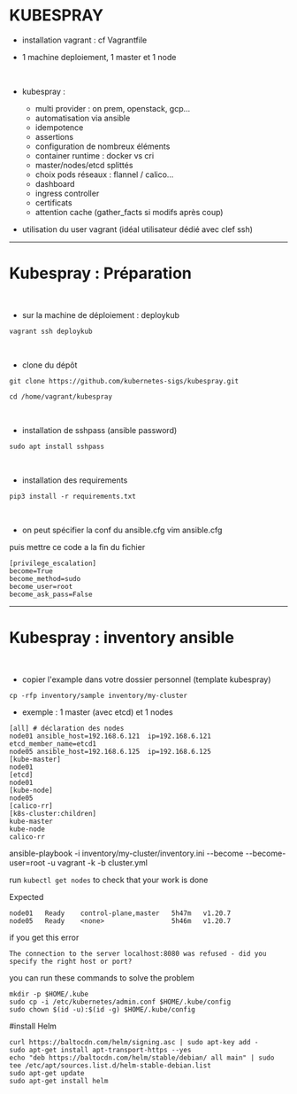# KUBESPRAY

* installation vagrant : cf Vagrantfile

* 1 machine deploiement, 1 master et 1 node

<br>

* kubespray :
	* multi provider : on prem, openstack, gcp...
	* automatisation via ansible
	* idempotence
	* assertions
	* configuration de nombreux éléments
	* container runtime : docker vs cri
	* master/nodes/etcd splittés
	* choix pods réseaux : flannel / calico...
	* dashboard
	* ingress controller
	* certificats
	* attention cache (gather_facts si modifs après coup)

* utilisation du user vagrant (idéal utilisateur dédié avec clef ssh)

--------------------------------------------------------------------------------------

# Kubespray : Préparation


<br>

* sur la machine de déploiement : deploykub

`vagrant ssh deploykub`

<br>

* clone du dépôt

```
git clone https://github.com/kubernetes-sigs/kubespray.git

cd /home/vagrant/kubespray
```

<br>

* installation de sshpass (ansible password)

```
sudo apt install sshpass
```

<br>

* installation des requirements

```
pip3 install -r requirements.txt
```

<br>

* on peut spécifier la conf du ansible.cfg
vim ansible.cfg

puis mettre ce code a la fin du fichier
```
[privilege_escalation]
become=True
become_method=sudo
become_user=root
become_ask_pass=False
```

---------------------------------------------------------------------------------------

# Kubespray : inventory ansible


<br>

* copier l'example dans votre dossier personnel (template kubespray)

```
cp -rfp inventory/sample inventory/my-cluster
```

* exemple : 1 master (avec etcd) et 1 nodes 
```
[all] # déclaration des nodes
node01 ansible_host=192.168.6.121  ip=192.168.6.121 etcd_member_name=etcd1
node05 ansible_host=192.168.6.125  ip=192.168.6.125
[kube-master]
node01
[etcd]
node01
[kube-node]
node05
[calico-rr]
[k8s-cluster:children]
kube-master
kube-node
calico-rr
```

ansible-playbook -i inventory/my-cluster/inventory.ini  --become --become-user=root -u vagrant -k -b cluster.yml

run `kubectl get nodes` to check that your work is done

Expected 

```
node01   Ready    control-plane,master   5h47m   v1.20.7
node05   Ready    <none>                 5h46m   v1.20.7
```

if you get this error 

```
The connection to the server localhost:8080 was refused - did you specify the right host or port?
```

you can run these commands to solve the problem

```
mkdir -p $HOME/.kube
sudo cp -i /etc/kubernetes/admin.conf $HOME/.kube/config
sudo chown $(id -u):$(id -g) $HOME/.kube/config
```

#install Helm

```
curl https://baltocdn.com/helm/signing.asc | sudo apt-key add -
sudo apt-get install apt-transport-https --yes
echo "deb https://baltocdn.com/helm/stable/debian/ all main" | sudo tee /etc/apt/sources.list.d/helm-stable-debian.list
sudo apt-get update
sudo apt-get install helm
```